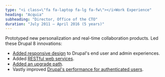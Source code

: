 ```yaml
---
type: "<i class=\"fa fa-laptop fa-lg fa-fw\"></i>Work Experience"
heading: "Acquia"
subheading: "Director, Office of the CTO"
duration: "July 2011 – April 2016 (5 years)"
---
```

Prototyped new personalization and real-time collaboration products. Led these Drupal 8 innovations:

* [Added responsive design](https://www.drupal.org/node/1276908) to Drupal's end user and admin experiences.
* Added [RESTful web services](https://drupalize.me/blog/201401/introduction-restful-web-services-drupal-8).
* [Added an upgrade path](https://www.drupal.org/node/2127611).
* Vastly improved [Drupal's performance for authenticated users](https://www.drupal.org/developing/api/8/cache).
